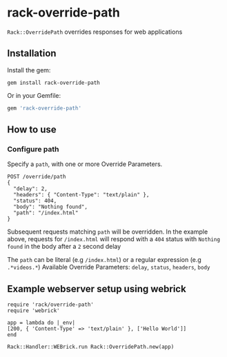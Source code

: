 # rack-override-path
`Rack::OverridePath` overrides responses for web applications

## Installation

Install the gem:

`gem install rack-override-path`

Or in your Gemfile:

```ruby
gem 'rack-override-path'
```

## How to use
### Configure path
Specify a `path`, with one or more Override Parameters.
```
POST /override/path
{
  "delay": 2,
  "headers": { "Content-Type": "text/plain" },
  "status": 404,
  "body": "Nothing found",
  "path": "/index.html"
}
```
Subsequent requests matching `path` will be overridden.
In the example above, requests for `/index.html` will respond with a `404` status with `Nothing found` in the body after a `2` second delay

The `path` can be literal (e.g `/index.html`) or a regular expression (e.g `.*videos.*`)
Available Override Parameters: `delay`, `status`, `headers`, `body`


## Example webserver setup using webrick
```
require 'rack/override-path'
require 'webrick'

app = lambda do |_env|
[200, { 'Content-Type' => 'text/plain' }, ['Hello World']]
end

Rack::Handler::WEBrick.run Rack::OverridePath.new(app)
```
